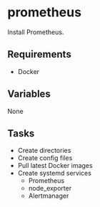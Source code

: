 # prometheus

Install Prometheus.

## Requirements

* Docker

## Variables

None

## Tasks

* Create directories
* Create config files
* Pull latest Docker images
* Create systemd services
  * Prometheus
  * node\_exporter
  * Alertmanager
